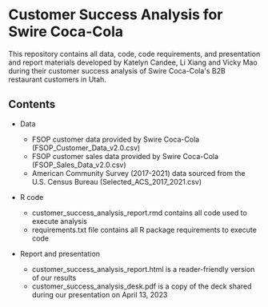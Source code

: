 # Customer Success Analysis for Swire Coca-Cola
This repository contains all data, code, code requirements, and presentation and report materials developed by Katelyn Candee, Li Xiang and Vicky Mao during their customer success analysis of Swire Coca-Cola's B2B restaurant customers in Utah.

## Contents
* Data
  * FSOP customer data provided by Swire Coca-Cola (FSOP_Customer_Data_v2.0.csv)
  * FSOP customer sales data provided by Swire Coca-Cola (FSOP_Sales_Data_v2.0.csv)
  * American Community Survey (2017-2021) data sourced from the U.S. Census Bureau (Selected_ACS_2017_2021.csv) 
  
* R code
  * customer_success_analysis_report.rmd contains all code used to execute analysis
  * requirements.txt file contains all R package requirements to execute code
  
* Report and presentation
  * customer_success_analysis_report.html is a reader-friendly version of our results
  * customer_success_analysis_desk.pdf is a copy of the deck shared during our presentation on April 13, 2023
